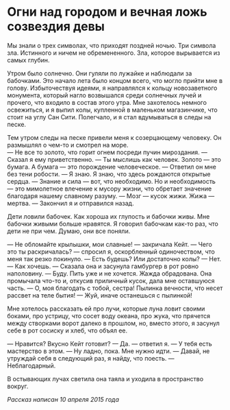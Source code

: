# Огни над городом и вечная ложь созвездия девы

Мы знали о трех символах, что приходят поздней ночью. Три символа зла. Истинного и ничем не обремененного. Зла, которое вырывается из самых глубин.  

Утром было солнечно. Они гуляли по лужайке и наблюдали за бабочками. Это начало лета было концом всего, что могло прийти мне в голову. Избыточествуя идеями, я направлялся к кольцу новозаветного монумента, который нагло возвышался среди солнечных лучей и прочего, что входило в состав этого утра. Мне захотелось немного освежиться, и я выпил колы, купленной в маленьком магазинчике, что стоит на углу Сан Сити. Полегчало, и я стал вдумываться в следы на песке. 

Тем утром следы на песке привели меня к созерцающему человеку. Он размышлял о чем-то и смотрел на море.  
— Не все то золото, что горит огнем посреди пучин мироздания. — Сказал я ему приветственно. 
— Ты мыслишь как человек. Золото — это бумага. А бумага — это порождение человеческое. — Ответил он мне без тени робости. 
— Я знаю. Я знаю, что здесь рождаются открытые сердца. 
— Знание и сила — вот, что необходимо. Но и необходимость — это мимолетное влечение к мусору жизни, что обретает значение благодаря нашему славному разуму. 
— Мозг — кусок жижи. Жижа — мертва. — Закончил я и отправился назад. 

Дети ловили бабочек. Как хороша их глупость и бабочки живы. Мне бабочки живыми больше нравятся. Я говорил бабочкам как-то раз, что дети не при чем. Думаю, они все поняли.  

— Не обломайте крылышки, мои славные! — закричала Кейт. 
— Чего это ты раскричалась? — спросил я, оскорбленный одиночеством, что меня так резко покинуло. 
— Есть будешь? Или достаточно колы? 
— Нет. 
— Как хочешь. — Сказала она и засунула гамбургер в рот ровно наполовину. 
— Буду. Пить уже и не хочется. Жажда обрадована. 
Она промычала что-то и, откусив приличный кусок, дала мне оставшуюся часть. 
— О, моя благодать с тобой, сестра! Пылинка вечности, что несет рассвет на теле бытия! 
— Жуй, иначе останешься с пылинкой! 

Мне хотелось рассказать ей про лучи, которые луна ловит своими боками, про устрицу, что сосет воду океана, про жука, что прячется между створками ворот далеко в прошлом, но, вместо этого, я засунул себе в рот сосиску и хлеб, что объял ее. 

— Нравится? Вкусно Кейт готовит? 
— Да. — ответил я. — У тебя есть мастерство в этом. 
— Ну ладно, пока. Мне нужно идти. 
— Давай, не утруждай себя в следующий раз, я найду, что поесть. 
— Неблагодарный.  

В остывающих лучах светила она таяла и уходила в пространство вокруг.  

_Рассказ написан 10 апреля 2015 года_